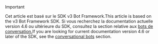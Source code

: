 > [!Important]
> <span data-ttu-id="2a3e7-101">Cet article est basé sur le SDK v3 Bot Framework.</span><span class="sxs-lookup"><span data-stu-id="2a3e7-101">This article is based on the v3 Bot Framework SDK.</span></span> <span data-ttu-id="2a3e7-102">Si vous recherchez la documentation actuelle version 4.6 ou ultérieure du SDK, consultez la section relative aux [bots de conversation.](~/bots/what-are-bots.md)</span><span class="sxs-lookup"><span data-stu-id="2a3e7-102">If you are looking for current documentation version 4.6 or later of the SDK, see the [conversational bots](~/bots/what-are-bots.md) section.</span></span>
